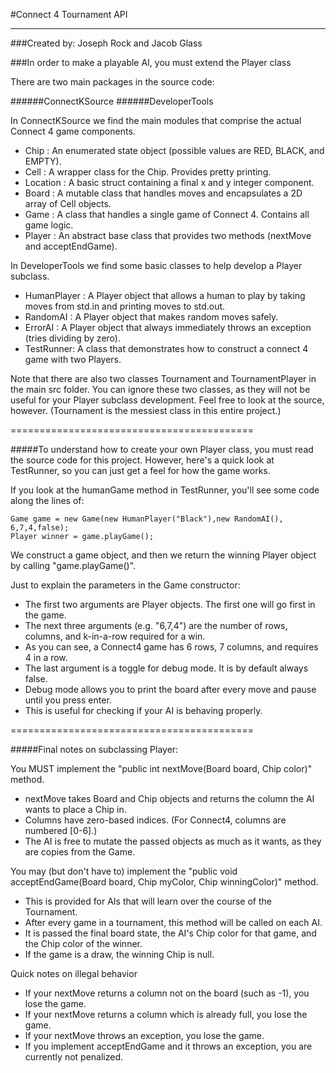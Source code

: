 #Connect 4 Tournament API
__________________________________________
###Created by: Joseph Rock and Jacob Glass

###In order to make a playable AI, you must extend the Player class

There are two main packages in the source code:

######ConnectKSource
######DeveloperTools

In ConnectKSource we find the main modules that comprise the actual Connect 4 game components.

+    Chip : An enumerated state object (possible values are RED, BLACK, and EMPTY).
+    Cell : A wrapper class for the Chip. Provides pretty printing.
+    Location : A basic struct containing a final x and y integer component.
+    Board : A mutable class that handles moves and encapsulates a 2D array of Cell objects.
+    Game : A class that handles a single game of Connect 4. Contains all game logic.
+    Player : An abstract base class that provides two methods (nextMove and acceptEndGame).

In DeveloperTools we find some basic classes to help develop a Player subclass.

+    HumanPlayer : A Player object that allows a human to play by taking moves from std.in and printing moves to std.out.
+    RandomAI : A Player object that makes random moves safely.
+    ErrorAI : A Player object that always immediately throws an exception (tries dividing by zero).
+    TestRunner: A class that demonstrates how to construct a connect 4 game with two Players.

Note that there are also two classes Tournament and TournamentPlayer in the main src folder.
You can ignore these two classes, as they will not be useful for your Player subclass development.
Feel free to look at the source, however. (Tournament is the messiest class in this entire project.)

==========================================

#####To understand how to create your own Player class, you must read the source code for this project.
However, here's a quick look at TestRunner, so you can just get a feel for how the game works.

If you look at the humanGame method in TestRunner, you'll see some code along the lines of:

	Game game = new Game(new HumanPlayer("Black"),new RandomAI(), 6,7,4,false);
	Player winner = game.playGame();

We construct a game object, and then we return the winning Player object by calling "game.playGame()".

Just to explain the parameters in the Game constructor:
+    The first two arguments are Player objects. The first one will go first in the game.
+    The next three arguments (e.g. "6,7,4") are the number of rows, columns, and k-in-a-row required for a win.
+    As you can see, a Connect4 game has 6 rows, 7 columns, and requires 4 in a row.
+    The last argument is a toggle for debug mode. It is by default always false.
+    Debug mode allows you to print the board after every move and pause until you press enter.
+    This is useful for checking if your AI is behaving properly.

==========================================

#####Final notes on subclassing Player:

You MUST implement the "public int nextMove(Board board, Chip color)" method.
+    nextMove takes Board and Chip objects and returns the column the AI wants to place a Chip in.
+    Columns have zero-based indices. (For Connect4, columns are numbered [0-6].)
+    The AI is free to mutate the passed objects as much as it wants, as they are copies from the Game.

You may (but don't have to) implement the "public void acceptEndGame(Board board, Chip myColor, Chip winningColor)" method.
+    This is provided for AIs that will learn over the course of the Tournament.
+    After every game in a tournament, this method will be called on each AI.
+    It is passed the final board state, the AI's Chip color for that game, and the Chip color of the winner.
+    If the game is a draw, the winning Chip is null.

Quick notes on illegal behavior
+    If your nextMove returns a column not on the board (such as -1), you lose the game.
+    If your nextMove returns a column which is already full, you lose the game.
+    If your nextMove throws an exception, you lose the game.
+    If you implement acceptEndGame and it throws an exception, you are currently not penalized.
